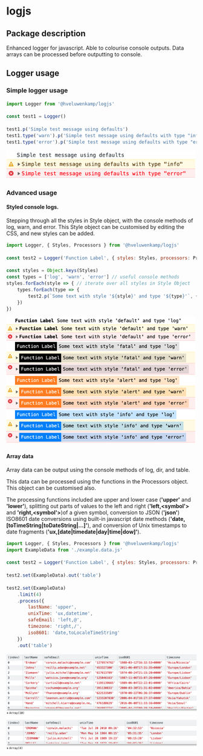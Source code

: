 # logjs

## Package description
Enhanced logger for javascript. Able to colourise console outputs. Data arrays can be processed before outputting to console.

## Logger usage
### Simple logger usage

````javascript
import Logger from '@hveluwenkamp/logjs'

const test1 = Logger()

test1.p('Simple test message using defaults')
test1.type('warn').p('Simple test message using defaults with type "info"')
test1.type('error').p('Simple test message using defaults with type "error"')
````

<img src="media/example.image.1.png" width="500"/>

### Advanced usage
#### Styled console logs.
Stepping through all the styles in Style object, with the console methods of log, warn, and error. This Style object can be customised by editing the CSS, and new styles can be added.
````javascript
import Logger, { Styles, Processors } from '@hveluwenkamp/logjs'

const test2 = Logger('Function Label', { styles: Styles, processors: Processors })

const styles = Object.keys(Styles)
const types = ['log', 'warn', 'error'] // useful console methods
styles.forEach(style => { // iterate over all styles in Style Object
    types.forEach(type => {
        test2.p(`Some text with style '${style}' and type '${type}'`, { style, type })
    })
})
````
<img src="media/example.image.2.png" width="500"/>

#### Array data
Array data can be output using the console methods of log, dir, and table. 

This data can be processed using the functions in the Processors object. This object can be customised also.

The processing functions included are upper and lower case (**'upper'** and **'lower'**), splitting out parts of values to the left and right (**'left,&lt;symbol'>** and **'right,&lt;symbol'>**)of a given symbol, conversion to JSON (**'json'**)  ISO8601 date conversions using built-in javascript date methods (**'date,[toTimeString|toDateString|...]'**), and conversion of Unix timestamps to date fragments (**'ux,[date|timedate|day|time|dow]'**).
````javascript
import Logger, { Styles, Processors } from '@hveluwenkamp/logjs'
import ExampleData from './example.data.js'

const test2 = Logger('Function Label', { styles: Styles, processors: Processors })

test2.set(ExampleData).out('table')

test2.set(ExampleData)
    .limit(4)
    .process({
        lastName: 'upper',
        unixTime: 'ux,datetime',
        safeEmail: 'left,@',
        timezone: 'right,/',
        iso8601: 'date,toLocaleTimeString'
    })
    .out('table')
````

<img src="media/example.image.3.png"/>

